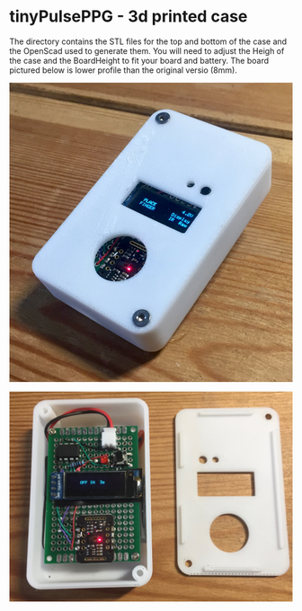 # tinyPulsePPG - 3d printed case

The directory contains the STL files for the top and bottom of the case and the OpenScad used to generate them. 
You will need to adjust the Heigh of the case and the BoardHeight to fit your board and battery. The board pictured below is lower profile than the original versio (8mm).

![pic](case_closed.jpg)

![pic](case_open.jpg)

